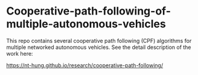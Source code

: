 # Cooperative-path-following-of-multiple-autonomous-vehicles


This repo contains several cooperative path following (CPF) algorithms for multiple networked autonomous vehicles. See the detail description of the work here:

https://nt-hung.github.io/research/cooperative-path-following/